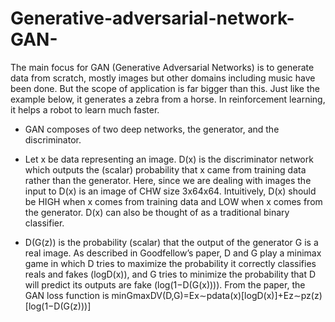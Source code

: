 # Generative-adversarial-network-GAN-
The main focus for GAN (Generative Adversarial Networks) is to generate data from scratch, mostly images but other domains including music have been done. But the scope of application is far bigger than this. Just like the example below, it generates a zebra from a horse. In reinforcement learning, it helps a robot to learn much faster.

- GAN composes of two deep networks, the generator, and the discriminator. 
- Let x be data representing an image. D(x) is the discriminator network which outputs the (scalar) probability that x came from training data rather than the generator. Here, since we are dealing with images the input to D(x) is an image of CHW size 3x64x64. Intuitively, D(x) should be HIGH when x comes from training data and LOW when x comes from the generator. D(x) can also be thought of as a traditional binary classifier.

- D(G(z)) is the probability (scalar) that the output of the generator G is a real image. As described in Goodfellow’s paper, D and G play a minimax game in which D tries to maximize the probability it correctly classifies reals and fakes (logD(x)), and G tries to minimize the probability that D will predict its outputs are fake (log(1−D(G(x)))). From the paper, the GAN loss function is
                      minGmaxDV(D,G)=Ex∼pdata(x)[logD(x)]+Ez∼pz(z)[log(1−D(G(z)))]
